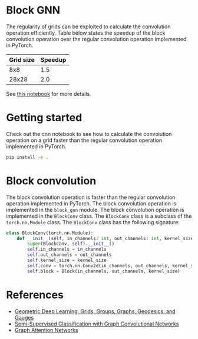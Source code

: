 # Block GNN
The regularity of grids can be exploited to calculate the convolution operation efficiently. 
Table below states the speedup of the block convolution operation over the regular convolution operation implemented in PyTorch.

| Grid size | Speedup |
|-----------|---------|
| 8x8       | 1.5     |
| 28x28     | 2.0     |

See [this notebook](/notebooks/cnn.ipynb) for more details.

# Getting started
Check out the cnn notebook to see how to calculate the convolution operation on a grid faster than the regular convolution operation implemented in PyTorch.

```bash
pip install -e .
```



# Block convolution
The block convolution operation is faster than the regular convolution operation implemented in PyTorch. The block convolution operation is implemented in the `block_gnn` module. The block convolution operation is implemented in the `BlockConv` class. The `BlockConv` class is a subclass of the `torch.nn.Module` class. The `BlockConv` class has the following signature:
```python
class BlockConv(torch.nn.Module):
    def __init__(self, in_channels: int, out_channels: int, kernel_size: int):
        super(BlockConv, self).__init__()
        self.in_channels = in_channels
        self.out_channels = out_channels
        self.kernel_size = kernel_size
        self.conv = torch.nn.Conv2d(in_channels, out_channels, kernel_size)
        self.block = Block(in_channels, out_channels, kernel_size)
```




# References
- [Geometric Deep Learning: Grids, Groups, Graphs, Geodesics, and Gauges](https://arxiv.org/abs/2104.13478)
- [Semi-Supervised Classification with Graph Convolutional Networks](https://arxiv.org/abs/1609.02907)
- [Graph Attention Networks](https://arxiv.org/abs/1710.10903)